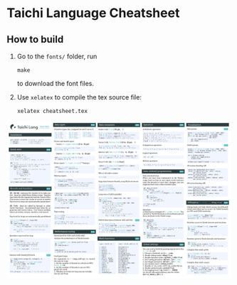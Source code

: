 # Taichi Language Cheatsheet

## How to build

1. Go to the `fonts/` folder, run
    ```
    make
    ```
    
    to download the font files.

2. Use `xelatex` to compile the tex source file:

    ```bash
    xelatex cheatsheet.tex
    ```

<img style="margin:0px auto;display:block" src="./cheatsheet.png" width="600" />